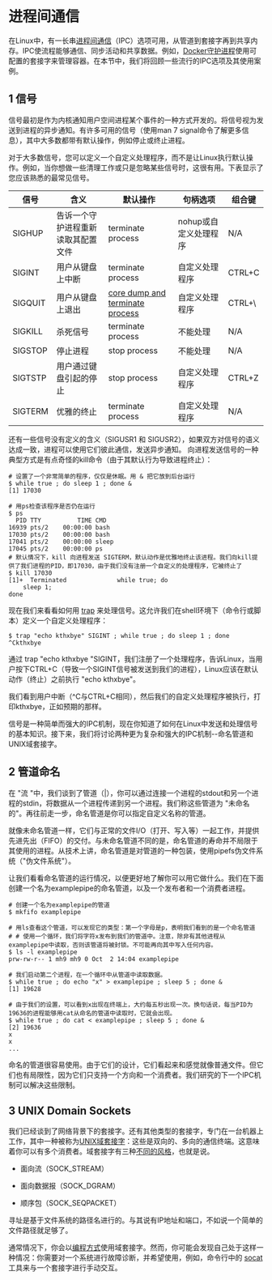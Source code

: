 # 进程间通信

在Linux中，有一长串[进程间通信](https://en.wikipedia.org/wiki/Inter-process_communication)（IPC）选项可用，从管道到套接字再到共享内存。IPC使流程能够通信、同步活动和共享数据。例如，[Docker守护进程](https://docs.docker.com/engine/reference/commandline/dockerd/)使用可配置的套接字来管理容器。在本节中，我们将回顾一些流行的IPC选项及其使用案例。

## 1 信号

信号最初是作为内核通知用户空间进程某个事件的一种方式开发的。将信号视为发送到进程的异步通知。有许多可用的信号（使用man 7 signal命令了解更多信息），其中大多数都带有默认操作，例如停止或终止进程。

对于大多数信号，您可以定义一个自定义处理程序，而不是让Linux执行默认操作。例如，当你想做一些清理工作或只是忽略某些信号时，这很有用。下表显示了您应该熟悉的最常见信号。

| 信号    | 含义                               | 默认操作                                                     | 句柄选项              | 组合键 |
| ------- | ---------------------------------- | ------------------------------------------------------------ | --------------------- | ------ |
| SIGHUP  | 告诉一个守护进程重新读取其配置文件 | terminate process                                            | nohup或自定义处理程序 | N/A    |
| SIGINT  | 用户从键盘上中断                   | terminate process                                            | 自定义处理程序        | CTRL+C |
| SIGQUIT | 用户从键盘上退出                   | [core dump and terminate process](https://www.man7.org/linux/man-pages/man5/core.5.html) | 自定义处理程序        | CTRL+\ |
| SIGKILL | 杀死信号                           | terminate process                                            | 不能处理              | N/A    |
| SIGSTOP | 停止进程                           | stop process                                                 | 不能处理              | N/A    |
| SIGTSTP | 用户通过键盘引起的停止             | stop process                                                 | 自定义处理程序        | CTRL+Z |
| SIGTERM | 优雅的终止                         | terminate process                                            | 自定义处理程序        | N/A    |

还有一些信号没有定义的含义（SIGUSR1 和 SIGUSR2），如果双方对信号的语义达成一致，进程可以使用它们彼此通信，发送异步通知。
向进程发送信号的一种典型方式是有点奇怪的kill命令（由于其默认行为导致进程终止）：

```shell
# 设置了一个非常简单的程序，仅仅是休眠。用 & 把它放到后台运行
$ while true ; do sleep 1 ; done & 
[1] 17030 

# 用ps检查该程序是否仍在运行
$ ps 
  PID TTY          TIME CMD
16939 pts/2    00:00:00 bash
17030 pts/2    00:00:00 bash 
17041 pts/2    00:00:00 sleep
17045 pts/2    00:00:00 ps
# 默认情况下，kill 向进程发送 SIGTERM，默认动作是优雅地终止该进程。我们向kill提供了我们进程的PID，即17030，由于我们没有注册一个自定义的处理程序，它被终止了
$ kill 17030 
[1]+  Terminated              while true; do
    sleep 1;
done
```


现在我们来看看如何用 [trap](https://www.man7.org/linux/man-pages/man1/trap.1p.html) 来处理信号。这允许我们在shell环境下（命令行或脚本）定义一个自定义处理程序：

```shell
$ trap "echo kthxbye" SIGINT ; while true ; do sleep 1 ; done
^Ckthxbye 
```

通过 trap "echo kthxbye "SIGINT，我们注册了一个处理程序，告诉Linux，当用户按下CTRL+C（导致一个SIGINT信号被发送到我们的进程），Linux应该在默认动作（终止）之前执行 "echo kthxbye"。


我们看到用户中断（^C与CTRL+C相同），然后我们的自定义处理程序被执行，打印kthxbye，正如预期的那样。

信号是一种简单而强大的IPC机制，现在你知道了如何在Linux中发送和处理信号的基本知识。接下来，我们将讨论两种更为复杂和强大的IPC机制--命名管道和UNIX域套接字。

## 2 管道命名

在 "流 "中，我们谈到了管道（|），你可以通过连接一个进程的stdout和另一个进程的stdin，将数据从一个进程传递到另一个进程。我们称这些管道为 "未命名的"。再往前走一步，命名管道是你可以指定自定义名称的管道。

就像未命名管道一样，它们与正常的文件I/O（打开、写入等）一起工作，并提供先进先出（FIFO）的交付。与未命名管道不同的是，命名管道的寿命并不局限于其使用的进程。从技术上讲，命名管道是对管道的一种包装，使用pipefs伪文件系统（"伪文件系统"）。

让我们看看命名管道的运行情况，以便更好地了解你可以用它做什么。我们在下面创建一个名为examplepipe的命名管道，以及一个发布者和一个消费者进程。

```shell
# 创建一个名为examplepipe的管道
$ mkfifo examplepipe 

# 用ls查看这个管道，可以发现它的类型：第一个字母是p，表明我们看到的是一个命名管道
# # 使用一个循环，我们将字符x发布到我们的管道中。注意，除非有其他进程从examplepipe中读取，否则该管道将被封锁。不可能再向其中写入任何内容。
$ ls -l examplepipe
prw-rw-r-- 1 mh9 mh9 0 Oct  2 14:04 examplepipe 

# 我们启动第二个进程，在一个循环中从管道中读取数据。
$ while true ; do echo "x" > examplepipe ; sleep 5 ; done & 
[1] 19628

# 由于我们的设置，可以看到x出现在终端上，大约每五秒出现一次。换句话说，每当PID为19636的进程能够用cat从命名的管道中读取时，它就会出现。
$ while true ; do cat < examplepipe ; sleep 5 ; done & 
[2] 19636
x 
x
...
```


命名的管道很容易使用。由于它们的设计，它们看起来和感觉就像普通文件。但它们也有局限性，因为它们只支持一个方向和一个消费者。我们研究的下一个IPC机制可以解决这些限制。

## 3 UNIX Domain Sockets

我们已经谈到了网络背景下的套接字。还有其他类型的套接字，专门在一台机器上工作，其中一种被称为[UNIX域套接字](https://en.wikipedia.org/wiki/Unix_domain_socket)：这些是双向的、多向的通信终端。这意味着你可以有多个消费者。域套接字有三种[不同的风格](https://www.man7.org/linux/man-pages/man7/unix.7.html)，也就是说。

- 面向流（SOCK_STREAM）

- 面向数据报（SOCK_DGRAM）

- 顺序包（SOCK_SEQPACKET）

寻址是基于文件系统的路径名进行的。与其说有IP地址和端口，不如说一个简单的文件路径就足够了。

通常情况下，你会以[编程方式](https://medium.com/swlh/getting-started-with-unix-domain-sockets-4472c0db4eb1)使用域套接字。然而，你可能会发现自己处于这样一种情况：你需要对一个系统进行故障诊断，并希望使用，例如，命令行中的 [socat](https://copyconstruct.medium.com/socat-29453e9fc8a6) 工具来与一个套接字进行手动交互。

